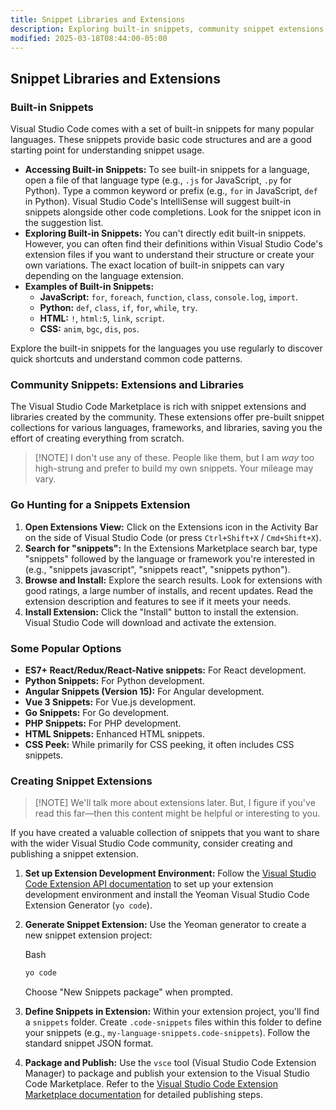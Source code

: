 ```yaml
---
title: Snippet Libraries and Extensions
description: Exploring built-in snippets, community snippet extensions, and how to create your own snippet extensions
modified: 2025-03-18T08:44:00-05:00
---
```


## Snippet Libraries and Extensions

### Built-in Snippets

Visual Studio Code comes with a set of built-in snippets for many popular languages. These snippets provide basic code structures and are a good starting point for understanding snippet usage.

- **Accessing Built-in Snippets:** To see built-in snippets for a language, open a file of that language type (e.g., `.js` for JavaScript, `.py` for Python). Type a common keyword or prefix (e.g., `for` in JavaScript, `def` in Python). Visual Studio Code's IntelliSense will suggest built-in snippets alongside other code completions. Look for the snippet icon in the suggestion list.
- **Exploring Built-in Snippets:** You can't directly edit built-in snippets. However, you can often find their definitions within Visual Studio Code's extension files if you want to understand their structure or create your own variations. The exact location of built-in snippets can vary depending on the language extension.
- **Examples of Built-in Snippets:**
  - **JavaScript:** `for`, `foreach`, `function`, `class`, `console.log`, `import`.
  - **Python:** `def`, `class`, `if`, `for`, `while`, `try`.
  - **HTML:** `!`, `html:5`, `link`, `script`.
  - **CSS:** `anim`, `bgc`, `dis`, `pos`.

Explore the built-in snippets for the languages you use regularly to discover quick shortcuts and understand common code patterns.

### Community Snippets: Extensions and Libraries

The Visual Studio Code Marketplace is rich with snippet extensions and libraries created by the community. These extensions offer pre-built snippet collections for various languages, frameworks, and libraries, saving you the effort of creating everything from scratch.

> [!NOTE] I don't use any of these.
> People like them, but I am _way_ too high-strung and prefer to build my own snippets. Your mileage may vary.

### Go Hunting for a Snippets Extension

1. **Open Extensions View:** Click on the Extensions icon in the Activity Bar on the side of Visual Studio Code (or press `Ctrl+Shift+X` / `Cmd+Shift+X`).
2. **Search for "snippets":** In the Extensions Marketplace search bar, type "snippets" followed by the language or framework you're interested in (e.g., "snippets javascript", "snippets react", "snippets python").
3. **Browse and Install:** Explore the search results. Look for extensions with good ratings, a large number of installs, and recent updates. Read the extension description and features to see if it meets your needs.
4. **Install Extension:** Click the "Install" button to install the extension. Visual Studio Code will download and activate the extension.

### Some Popular Options

- **ES7+ React/Redux/React-Native snippets:** For React development.
- **Python Snippets:** For Python development.
- **Angular Snippets (Version 15):** For Angular development.
- **Vue 3 Snippets:** For Vue.js development.
- **Go Snippets:** For Go development.
- **PHP Snippets:** For PHP development.
- **HTML Snippets:** Enhanced HTML snippets.
- **CSS Peek:** While primarily for CSS peeking, it often includes CSS snippets.

### Creating Snippet Extensions

> [!NOTE] We'll talk more about extensions later.
> But, I figure if you've read this far—then this content might be helpful or interesting to you.

If you have created a valuable collection of snippets that you want to share with the wider Visual Studio Code community, consider creating and publishing a snippet extension.

1. **Set up Extension Development Environment:** Follow the [Visual Studio Code Extension API documentation](https://www.google.com/url?sa=E&source=gmail&q=https://code.visualstudio.com/api/get-started/your-first-extension&authuser=1) to set up your extension development environment and install the Yeoman Visual Studio Code Extension Generator (`yo code`).
2. **Generate Snippet Extension:** Use the Yeoman generator to create a new snippet extension project:

   Bash

   ```ts
   yo code
   ```

   Choose "New Snippets package" when prompted.

3. **Define Snippets in Extension:** Within your extension project, you'll find a `snippets` folder. Create `.code-snippets` files within this folder to define your snippets (e.g., `my-language-snippets.code-snippets`). Follow the standard snippet JSON format.
4. **Package and Publish:** Use the `vsce` tool (Visual Studio Code Extension Manager) to package and publish your extension to the Visual Studio Code Marketplace. Refer to the [Visual Studio Code Extension Marketplace documentation](https://www.google.com/url?sa=E&source=gmail&q=https://code.visualstudio.com/api/working-with-extensions/publishing-extension&authuser=1) for detailed publishing steps.
